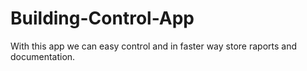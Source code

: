 # Building-Control-App
With this app we can easy control and in faster way store raports and documentation.
